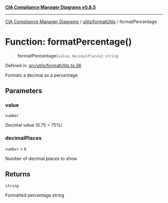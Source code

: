 [**CIA Compliance Manager Diagrams v0.8.5**](../../../README.md)

***

[CIA Compliance Manager Diagrams](../../../modules.md) / [utils/formatUtils](../README.md) / formatPercentage

# Function: formatPercentage()

> **formatPercentage**(`value`, `decimalPlaces`): `string`

Defined in: [src/utils/formatUtils.ts:36](https://github.com/Hack23/cia-compliance-manager/blob/3ae0301247f765ba03c8c0fe645db4718bb8af76/src/utils/formatUtils.ts#L36)

Formats a decimal as a percentage

## Parameters

### value

`number`

Decimal value (0.75 = 75%)

### decimalPlaces

`number` = `0`

Number of decimal places to show

## Returns

`string`

Formatted percentage string

